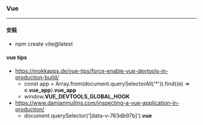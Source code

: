 ### Vue
---
#### 安裝

- npm create vite@latest



#### vue tips

- https://mokkapps.de/vue-tips/force-enable-vue-devtools-in-production-build/
   - const app = Array.from(document.querySelectorAll('*')).find((e) => e.__vue_app__).__vue_app__
   - window.__VUE_DEVTOOLS_GLOBAL_HOOK__
- https://www.damianmullins.com/inspecting-a-vue-application-in-production/
   - document.querySelector('[data-v-763db97b]').__vue__